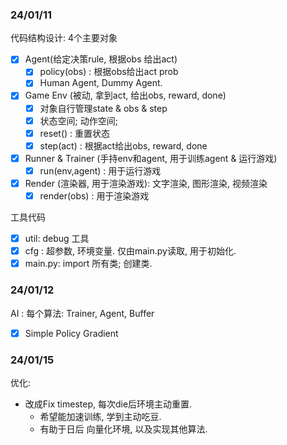 ### 24/01/11
代码结构设计: 4个主要对象
- [x] Agent(给定决策rule, 根据obs 给出act)
  - [x] policy(obs) : 根据obs给出act prob
  - [x] Human Agent, Dummy Agent. 
- [x] Game Env (被动, 拿到act, 给出obs, reward, done)  
  - [x] 对象自行管理state & obs & step
  - [x] 状态空间; 动作空间; 
  - [x] reset() : 重置状态
  - [x] step(act) : 根据act给出obs, reward, done
- [x] Runner & Trainer (手持env和agent, 用于训练agent & 运行游戏)
  - [x] run(env,agent) : 用于运行游戏
- [x] Render (渲染器, 用于渲染游戏): 文字渲染, 图形渲染, 视频渲染
  - [x] render(obs) : 用于渲染游戏

工具代码
- [x] util: debug 工具
- [x] cfg : 超参数, 环境变量. 仅由main.py读取, 用于初始化.
- [x] main.py: import 所有类; 创建类.

### 24/01/12
AI :
每个算法: Trainer, Agent, Buffer
- [x] Simple Policy Gradient

### 24/01/15
优化: 
* 改成Fix timestep, 每次die后环境主动重置. 
  * 希望能加速训练, 学到主动吃豆.
  * 有助于日后 向量化环境, 以及实现其他算法.